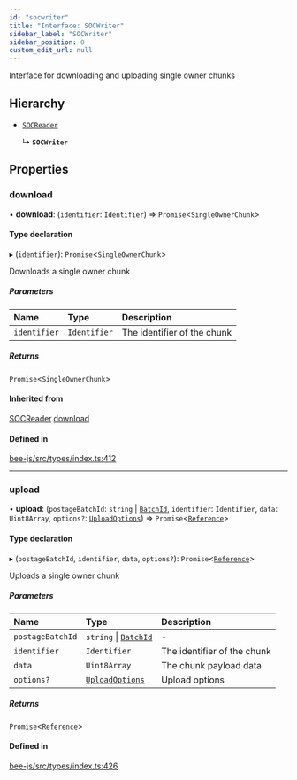 ```yaml
---
id: "socwriter"
title: "Interface: SOCWriter"
sidebar_label: "SOCWriter"
sidebar_position: 0
custom_edit_url: null
---
```


Interface for downloading and uploading single owner chunks

## Hierarchy

- [`SOCReader`](socreader.md)

  ↳ **`SOCWriter`**

## Properties

### download

• **download**: (`identifier`: `Identifier`) =\> `Promise`<`SingleOwnerChunk`\>

#### Type declaration

▸ (`identifier`): `Promise`<`SingleOwnerChunk`\>

Downloads a single owner chunk

##### Parameters

| Name | Type | Description |
| :------ | :------ | :------ |
| `identifier` | `Identifier` | The identifier of the chunk |

##### Returns

`Promise`<`SingleOwnerChunk`\>

#### Inherited from

[SOCReader](socreader.md).[download](socreader.md#download)

#### Defined in

[bee-js/src/types/index.ts:412](https://github.com/ethersphere/bee-js/blob/5b112bf/src/types/index.ts#L412)

___

### upload

• **upload**: (`postageBatchId`: `string` \| [`BatchId`](../types/batchid.md), `identifier`: `Identifier`, `data`: `Uint8Array`, `options?`: [`UploadOptions`](uploadoptions.md)) =\> `Promise`<[`Reference`](../types/reference.md)\>

#### Type declaration

▸ (`postageBatchId`, `identifier`, `data`, `options?`): `Promise`<[`Reference`](../types/reference.md)\>

Uploads a single owner chunk

##### Parameters

| Name | Type | Description |
| :------ | :------ | :------ |
| `postageBatchId` | `string` \| [`BatchId`](../types/batchid.md) | - |
| `identifier` | `Identifier` | The identifier of the chunk |
| `data` | `Uint8Array` | The chunk payload data |
| `options?` | [`UploadOptions`](uploadoptions.md) | Upload options |

##### Returns

`Promise`<[`Reference`](../types/reference.md)\>

#### Defined in

[bee-js/src/types/index.ts:426](https://github.com/ethersphere/bee-js/blob/5b112bf/src/types/index.ts#L426)

